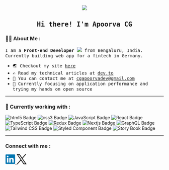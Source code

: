 <div id="header" align="center">
 <img src="https://user-images.githubusercontent.com/38747166/200209718-1c9afc1c-0f5c-4b18-badd-731ba1437c1b.gif" width="200"/>
</div>

<h2 align="center"><samp>Hi there! I'm Apoorva CG</samp></h2>

### :woman_technologist: About Me :
 
 <samp>I am a **Front-end Developer** <img src="https://media.giphy.com/media/WUlplcMpOCEmTGBtBW/giphy.gif" width="30"> from Bengaluru, India. Currently building web app for a fintech in Germany.</samp>
 

   - <samp>:earth_asia: Checkout my site <a href='https://apoorvacg.vercel.app/'>here</a>
   - <samp>:writing_hand: Read my technical articles at <a href='https://dev.to/apoorvacg'>dev.to</a></samp>
   - <samp>:email: You can contact me at cgapoorvadev@gmail.com</samp>
   - <samp>:eyes: Currently focusing on application performance and trying my hands on open source</samp>

---

### :pancakes: Currently working with :

<div id="badges">
    <img src="https://img.shields.io/badge/HTML5-red?style=for-the-badge&logo=html5&logoColor=white" alt="html5 Badge"/>
    <img src="https://img.shields.io/badge/CSS3-informational?style=for-the-badge&logo=css3&logoColor=white" alt="css3 Badge"/>
    <img src="https://img.shields.io/badge/JavaScript-yellow?style=for-the-badge&logo=javascript&logoColor=white" alt="JavaScript Badge"/>
    <img src="https://img.shields.io/badge/React-61dafb?style=for-the-badge&logo=react&logoColor=black" alt="React Badge"/>
    <img src="https://img.shields.io/badge/TypeScript-3178c6?style=for-the-badge&logo=typescript&logoColor=white" alt="TypeScript Badge"/>
    <img src="https://img.shields.io/badge/Redux-764abc?style=for-the-badge&logo=redux&logoColor=white" alt="Redux Badge"/>
    <img src="https://img.shields.io/badge/Next.js-111111?style=for-the-badge&logo=nextdotjs&logoColor=white" alt="Nextjs Badge"/>
    <img src="https://img.shields.io/badge/GraphQL-e10098?style=for-the-badge&logo=graphql&logoColor=white" alt="GraphQL Badge"/>
    <img src="https://img.shields.io/badge/TailwindCSS-0ea5e9?style=for-the-badge&logo=tailwindcss&logoColor=white" alt="Tailwind CSS Badge"/>
    <img src="https://img.shields.io/badge/Styled Component-pink?style=for-the-badge&logo=styledcomponents&logoColor=black" alt="Styled Component Badge"/>
    <img src="https://img.shields.io/badge/StoryBook-ff4785?style=for-the-badge&logo=storybook&logoColor=white" alt="Story Book Badge"/>
</div>

---

### Connect with me :


<div id="badges">
  <a href="https://www.linkedin.com/in/apoorvacg">
    <!---  
      https://unpkg.com/simple-icons@v7/icons/linkedin.svg
      https://unpkg.com/simple-icons@v7/icons/twitter.svg 
    --->
     <img height="32" width="32" src="https://github.com/devicons/devicon/blob/master/icons/linkedin/linkedin-original.svg" />
  </a>
  <a href="https://twitter.com/ApoorvaCg">
    <img height="32" width="32"  src="https://github.com/devicons/devicon/blob/master/icons/twitter/twitter-original.svg" />
  </a>
</div>


<!--- <div id="header" align="center">
  <img src="https://media.giphy.com/media/M9gbBd9nbDrOTu1Mqx/giphy.gif" width="100"/>
</div>
  <a href="https://dev.to/apoorvacg">
    <img height="32" width="32" src="https://unpkg.com/simple-icons@v7/icons/devdotto.svg" />
  </a>
--->

<!--- https://rishavanand.github.io/static/images/greetings.gif  --->



 <!--- ![Github stats](https://github-readme-stats.vercel.app/api?username=ApoorvaCG) --->
